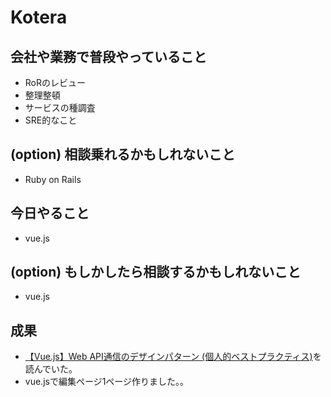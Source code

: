 # Kotera

## 会社や業務で普段やっていること

- RoRのレビュー
- 整理整頓
- サービスの種調査
- SRE的なこと

## (option) 相談乗れるかもしれないこと

- Ruby on Rails

## 今日やること

- vue.js

## (option) もしかしたら相談するかもしれないこと
 
- vue.js

## 成果

- [【Vue.js】Web API通信のデザインパターン (個人的ベストプラクティス)](https://qiita.com/07JP27/items/0923cbe3b6435c19d761)を読んでいた。
- vue.jsで編集ページ1ページ作りました。。
